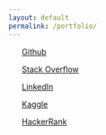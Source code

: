 ```yaml
---
layout: default
permalink: /portfolio/
---
```



<ul>
	<a href="https://github.com/jankrepl">
	  <i class="fab fa-github"></i> Github
	</a>
</ul>

<ul>
	<a href="https://stackoverflow.com/users/6632199">
	  <i class="fab fa-stack-overflow"></i> Stack Overflow
	</a>
</ul>

<ul>
	<a href="https://www.linkedin.com/in/jankrepl">
	  <i class="fab fa-linkedin"></i> LinkedIn
	</a>
</ul>


<ul>
	<a href="https://www.kaggle.com/jankrepl">
	  <i class="far fa-circle"></i> Kaggle
	</a>
</ul>

<ul>
	<a href="https://www.hackerrank.com/jankrepl">
	  <i class="far fa-circle"></i> HackerRank
	</a>
</ul>






<link rel="stylesheet" href="//maxcdn.bootstrapcdn.com/font-awesome/4.3.0/css/font-awesome.min.css">
